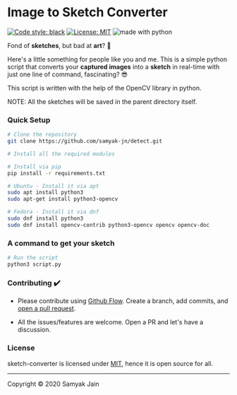 # Image to Sketch Converter

<a href="https://github.com/python/black"><img alt="Code style: black" src="https://img.shields.io/badge/code%20style-black-000000.svg"></a>
<a href="https://github.com/samyak-jn/detect/blob/master/LICENSE"><img alt="License: MIT" src="https://black.readthedocs.io/en/stable/_static/license.svg"></a>
<img src="https://img.shields.io/badge/made%20with-python-blue.svg" alt="made with python">

Fond of **sketches**, but bad at **art**? 🥴

Here's a little something for people like you and me.
This is a simple python script that converts your **captured images** into a **sketch** in real-time with just one line of command, fascinating? 😎

This script is written with the help of the OpenCV library in python.

NOTE: All the sketches will be saved in the parent directory itself.

### Quick Setup

```bash
# Clone the repository
git clone https://github.com/samyak-jn/detect.git

# Install all the required modules

# Install via pip
pip install -r requirements.txt

# Ubuntu - Install it via apt
sudo apt install python3
sudo apt-get install python3-opencv

# Fedora - Install it via dnf
sudo dnf install python3
sudo dnf install opencv-contrib python3-opencv opencv opencv-doc
```

### A command to get your sketch

```python
# Run the script
python3 script.py
```


### Contributing ✔️

- Please contribute using [Github Flow](https://guides.github.com/introduction/flow/). Create a branch, add commits, and [open a pull request](https://github.com/fraction/readme-boilerplate/compare/).

- All the issues/features are welcome. Open a PR and let's have a discussion.

### License
sketch-converter is licensed under [MIT](https://github.com/samyak-jn/detect/blob/master/LICENSE), hence it is open source for all.

---
Copyright © 2020 Samyak Jain
